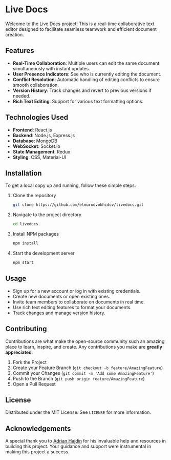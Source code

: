 # Live Docs

Welcome to the Live Docs project! This is a real-time collaborative text editor designed to facilitate seamless teamwork and efficient document creation.

## Features

- **Real-Time Collaboration**: Multiple users can edit the same document simultaneously with instant updates.
- **User Presence Indicators**: See who is currently editing the document.
- **Conflict Resolution**: Automatic handling of editing conflicts to ensure smooth collaboration.
- **Version History**: Track changes and revert to previous versions if needed.
- **Rich Text Editing**: Support for various text formatting options.

## Technologies Used

- **Frontend**: React.js
- **Backend**: Node.js, Express.js
- **Database**: MongoDB
- **WebSocket**: Socket.io
- **State Management**: Redux
- **Styling**: CSS, Material-UI

## Installation

To get a local copy up and running, follow these simple steps:

1. Clone the repository
   ```sh
   git clone https://github.com/elmurodvokhidov/livedocs.git
   ```
2. Navigate to the project directory
   ```sh
   cd livedocs
   ```
3. Install NPM packages
   ```sh
   npm install
   ```
4. Start the development server
   ```sh
   npm start
   ```

## Usage

- Sign up for a new account or log in with existing credentials.
- Create new documents or open existing ones.
- Invite team members to collaborate on documents in real time.
- Use rich text editing features to format your documents.
- Track changes and manage version history.

## Contributing

Contributions are what make the open-source community such an amazing place to learn, inspire, and create. Any contributions you make are **greatly appreciated**.

1. Fork the Project
2. Create your Feature Branch (`git checkout -b feature/AmazingFeature`)
3. Commit your Changes (`git commit -m 'Add some AmazingFeature'`)
4. Push to the Branch (`git push origin feature/AmazingFeature`)
5. Open a Pull Request

## License

Distributed under the MIT License. See `LICENSE` for more information.

## Acknowledgements

A special thank you to [Adrian Hajdin](https://github.com/adrianhajdin) for his invaluable help and resources in building this project. Your guidance and support were instrumental in making this project a success.